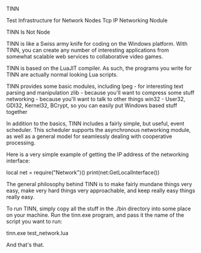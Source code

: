 TINN

Test Infrastructure for Network Nodes
Tcp IP Networking Nodule

TINN Is Not Node

TINN is like a Swiss army knife for coding on the Windows platform.  With TINN, you can create any number
of interesting applications from somewhat scalable web services to collaborative video games.

TINN is based on the LuaJIT compiler.  As such, the programs you write for TINN are actually normal looking Lua scripts.

TINN provides some basic modules, including
lpeg - for interesting text parsing and manipulation
zlib - because you'll want to compress some stuff
networking - because you'll want to talk to other things
win32 - User32, GDI32, Kernel32, BCrypt, so you can easily put Windows based stuff together

In addition to the basics, TINN includes a fairly simple, but useful, event scheduler.  This scheduler supports the 
asynchronous networking module, as well as a general model for seamlessly dealing with cooperative processing.

Here is a very simple example of getting the IP address of the networking interface:

local net = require("Network")()
print(net:GetLocalInterface())


The general philosophy behind TINN is to make fairly mundane things very easy, make very hard things very approachable,
and keep really easy things really easy.

To run TINN, simply copy all the stuff in the ./bin directory into some place on your machine.
Run the tinn.exe program, and pass it the name of the script you want to run:

tinn.exe test_network.lua

And that's that.


